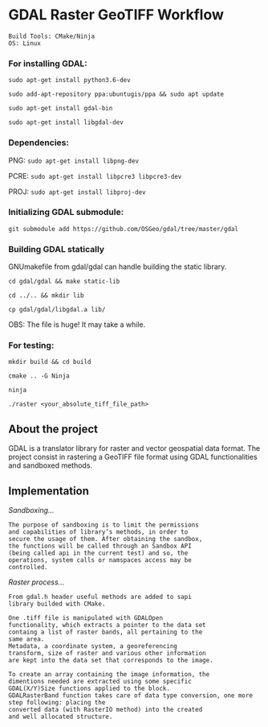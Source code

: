 # GDAL Raster GeoTIFF Workflow

```
Build Tools: CMake/Ninja
OS: Linux
```

### For installing GDAL:
`sudo apt-get install python3.6-dev`

`sudo add-apt-repository ppa:ubuntugis/ppa && sudo apt update`

`sudo apt-get install gdal-bin`

`sudo apt-get install libgdal-dev`

### Dependencies:
PNG: `sudo apt-get install libpng-dev`

PCRE: `sudo apt-get install libpcre3 libpcre3-dev`

PROJ: `sudo apt-get install libproj-dev`

### Initializing GDAL submodule:
`git submodule add https://github.com/OSGeo/gdal/tree/master/gdal`

### Building GDAL statically 
GNUmakefile from gdal/gdal can handle building the static library.

`cd gdal/gdal && make static-lib`

`cd ../.. && mkdir lib`

`cp gdal/gdal/libgdal.a lib/`

OBS: The file is huge! It may take a while.

### For testing: 
`mkdir build && cd build`

`cmake .. -G Ninja`

`ninja`

`./raster <your_absolute_tiff_file_path>` 

## About the project
GDAL is a translator library for raster and vector 
geospatial data format. 
The project consist in rastering a GeoTIFF file format 
using GDAL functionalities and sandboxed methods.

## Implementation
    
*Sandboxing...*

    The purpose of sandboxing is to limit the permissions 
    and capabilities of library’s methods, in order to 
    secure the usage of them. After obtaining the sandbox, 
    the functions will be called through an Sandbox API 
    (being called api in the current test) and so, the 
    operations, system calls or namspaces access may be 
    controlled. 

*Raster process...*

    From gdal.h header useful methods are added to sapi 
    library builded with CMake. 

    One .tiff file is manipulated with GDALOpen 
    functionality, which extracts a pointer to the data set
    containg a list of raster bands, all pertaining to the
    same area. 
    Metadata, a coordinate system, a georeferencing
    transform, size of raster and various other information
    are kept into the data set that corresponds to the image.

    To create an array containing the image information, the
    dimentions needed are extracted using some specific 
    GDAL(X/Y)Size functions applied to the block.
    GDALRasterBand function takes care of data type conversion, one more step following: placing the
    converted data (with RasterIO method) into the created
    and well allocated structure.
